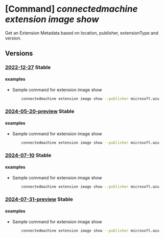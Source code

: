 # [Command] _connectedmachine extension image show_

Get an Extension Metadata based on location, publisher, extensionType and version.

## Versions

### [2022-12-27](/Resources/mgmt-plane/L3N1YnNjcmlwdGlvbnMve30vcHJvdmlkZXJzL21pY3Jvc29mdC5oeWJyaWRjb21wdXRlL2xvY2F0aW9ucy97fS9wdWJsaXNoZXJzL3t9L2V4dGVuc2lvbnR5cGVzL3t9L3ZlcnNpb25zL3t9/2022-12-27.xml) **Stable**

<!-- mgmt-plane /subscriptions/{}/providers/microsoft.hybridcompute/locations/{}/publishers/{}/extensiontypes/{}/versions/{} 2022-12-27 -->

#### examples

- Sample command for extension image show
    ```bash
        connectedmachine extension image show --publisher microsoft.azure.monitor --extension-type azuremonitorlinuxagent --location eastus --version 1.9.1
    ```

### [2024-05-20-preview](/Resources/mgmt-plane/L3N1YnNjcmlwdGlvbnMve30vcHJvdmlkZXJzL21pY3Jvc29mdC5oeWJyaWRjb21wdXRlL2xvY2F0aW9ucy97fS9wdWJsaXNoZXJzL3t9L2V4dGVuc2lvbnR5cGVzL3t9L3ZlcnNpb25zL3t9/2024-05-20-preview.xml) **Stable**

<!-- mgmt-plane /subscriptions/{}/providers/microsoft.hybridcompute/locations/{}/publishers/{}/extensiontypes/{}/versions/{} 2024-05-20-preview -->

#### examples

- Sample command for extension image show
    ```bash
        connectedmachine extension image show --publisher microsoft.azure.monitor --extension-type azuremonitorlinuxagent --location eastus --version 1.9.1
    ```

### [2024-07-10](/Resources/mgmt-plane/L3N1YnNjcmlwdGlvbnMve30vcHJvdmlkZXJzL21pY3Jvc29mdC5oeWJyaWRjb21wdXRlL2xvY2F0aW9ucy97fS9wdWJsaXNoZXJzL3t9L2V4dGVuc2lvbnR5cGVzL3t9L3ZlcnNpb25zL3t9/2024-07-10.xml) **Stable**

<!-- mgmt-plane /subscriptions/{}/providers/microsoft.hybridcompute/locations/{}/publishers/{}/extensiontypes/{}/versions/{} 2024-07-10 -->

#### examples

- Sample command for extension image show
    ```bash
        connectedmachine extension image show --publisher microsoft.azure.monitor --extension-type azuremonitorlinuxagent --location eastus --version 1.9.1
    ```

### [2024-07-31-preview](/Resources/mgmt-plane/L3N1YnNjcmlwdGlvbnMve30vcHJvdmlkZXJzL21pY3Jvc29mdC5oeWJyaWRjb21wdXRlL2xvY2F0aW9ucy97fS9wdWJsaXNoZXJzL3t9L2V4dGVuc2lvbnR5cGVzL3t9L3ZlcnNpb25zL3t9/2024-07-31-preview.xml) **Stable**

<!-- mgmt-plane /subscriptions/{}/providers/microsoft.hybridcompute/locations/{}/publishers/{}/extensiontypes/{}/versions/{} 2024-07-31-preview -->

#### examples

- Sample command for extension image show
    ```bash
        connectedmachine extension image show --publisher microsoft.azure.monitor --extension-type azuremonitorlinuxagent --location eastus --version 1.9.1
    ```
